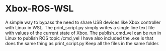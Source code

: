# Xbox-ROS-WSL

A simple way to bypass the need to share USB devices like Xbox controller with Linux in WSL.
The print_script.py simply writes a single line text file with values of the current state of Xbox.
The publish_cmd_vel can be run in Linux to publish ROS topic /cmd_vel
I have also included the .exe is that does the same thing as print_script.py
Keep all the files in the same folder.
